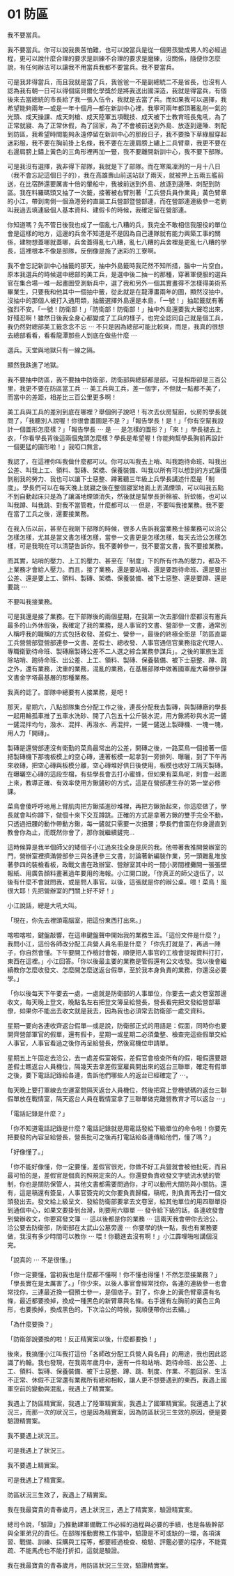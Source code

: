 # 01 防區

我不要當兵。

我不要當兵。你可以說我畏苦怕難，也可以說當兵是從一個男孩變成男人的必經過程，更可以說什麼合理的要求是訓練不合理的要求是磨練，沒關係，隨便你怎麼說，有任何辦法可以讓我不用當兵我都不要當兵。我不要當兵。

可是我非得當兵，而且我就是當了兵，我爸爸一不是副總統二不是省長，也沒有人認為我有朝一日可以得個諾貝爾化學獎於是將我送出國深造，我就是得當兵，有個後來去當總統的市長給了我一張入伍令，我就是去當了兵。而如果我可以選擇，我希望能夠兩年—或是一年十個月—都在新訓中心裡，我寧可兩年都頂著亂削一氣的光頭、成天操課、成天刺槍、成天陸軍五項戰技、成天被下士教育班長鬼吼，為了正常就寢、為了正常休假，為了回家，為了不會被前送到外島、放逐到邊陲、刺配到防區，我希望時間能夠永遠停留在新訓中心的那段日子，我不要換下草綠服穿起迷彩服，我不要在胸前掛上名條，我不要在左邊肩膀上繡上二兵臂章，我更不要在右邊肩膀上鏽上黃色的三角形裡再加一豎，我不要離開新訓中心，我不要下部隊。

可是我沒有選擇，我非得下部隊，我就是下了部隊。而在寒風凜洌的一月十八日（我不會忘記這個日子的），我在高雄壽山前送站獃了兩天，就被押上五兩五艦前送，在比宿醉還要厲害十倍的暈船中，我被前送到外島、放逐到邊陲、刺配到防區。我在料羅碼頭又抽了一次籤，接著被右臂別著「工兵營兵員作業員」黃色臂章的小江，帶到南側一個漁港旁的直屬工兵營部暨營部連，而在營部連連級參一老劉叫我過去填連級個人基本資料、建假卡的時候，我確定留在營部連。

你知道嗎？先不管日後我也成了一個亂七八糟的兵，我完全不敢相信我服役的單位會是這樣的地方，這邊的兵舍不知道是不是因為自己連隊就有能力興築工事的關係，建物想蓋哪就蓋哪，兵舍蓋得亂七八糟，亂七八糟的兵舍裡是更亂七八糟的學長，這裡根本不像是部隊，反倒像是施了迷彩的工寮啊。

我不會忘記新訓中心抽籤的那天，抽中外島籤時我茫然不知所措，腦中一片空白。原本我選兵的時候選中總部的美工兵，是選中後二抽一的那種，穿著軍便服的選兵官在集合場一堆一起畫圖受測新兵中，選了我和另外一個其實畫得不怎樣得美術系畢業生，只要我和他其中一個抽中籤，從此就是在龍潭畫兩年的圖，顯然沒抽中。沒抽中的那個人被打入通用類，抽籤選擇外島還是本島，「一號！」抽起籤就有著強烈不安。「一號！防衛部！」「防衛部！防衛部！」抽中外島還要我大聲唸出來，好殘忍啊！雖然日後我全身心都變成了工兵的樣子，也完全認同自己就是個工兵，我仍然對總部美工籤念念不忘 ⋯ 不只是因為總部可能比較爽，而是，我真的很想去總部看看，看看龍潭那些人到底在做些什麼 ⋯

選兵。天堂與地獄只有一線之隔。

顯然我跌進了地獄。

我不要抽中防區，我不要抽中防衛部，防衛部與總部都是部，可是相距卻是三百公里，我更不要在防區當工兵 ⋯ 美工兵與工兵，差一個字，不但就一點都不美了，而當中的差距，相差比三百公里更多啊！

美工兵與工兵的差別到底在哪裡？舉個例子說吧！有次去伙房幫廚，伙房的學長就問了，「我聽別人說喔！你很會畫圖是不是？」「報告學長！是！」「你有空幫我設計一個圖形怎麼樣？」「報告學長 ⋯ 是 ⋯ 是怎樣的圖形？」「來！」學長褪去上衣，「你看學長背後這兩個鬼頭怎麼樣？學長是希望喔！你能夠幫學長胸前再設計一個更猛的圖形啦！」我啞口無言。

我認了，在這裡你叫我做什麼都可以。你可以叫我去上哨、叫我跑待命班、叫我出公差、叫我上工、領料、製磚、架橋、保養裝備、叫我以所有可以想到的方式廉價剝削我的勞力、我也可以讓下士惡整、蹲著聽三年級上兵學長講述什麼是「制度」。學長們可以在每天晚上就寢之後在整個寢室地面上丟滿煙頭，可以叫我五點不到自動起床只是為了讓滿地煙頭消失，然後就是幫學長折棉被、折蚊帳，也可以叫我蹲、叫我跳、對我不當管教，什麼都可以 ⋯ 但是，不要叫我接業務。我不要在當了工兵之後，還要接業務。

在我入伍以前，甚至在我剛下部隊的時候，很多人告訴我當業務士接業務可以洽公怎樣怎樣，尤其是當文書怎樣怎樣，當參一文書更是怎樣怎樣，每天去洽公怎樣怎樣，可是我現在可以清楚告訴你，我不要幹參一，我不要當文書，我不要接業務。

而其實，站哨的壓力、上工的壓力、甚至在「制度」下的所有作為的壓力，都及不上業務才會給人壓力。而且，接了業務，還是要站哨、還是要跑待命班、還是要出公差、還是要上工、領料、製磚、架橋、保養裝備、被下士惡整、還是要蹲、還是要跳 ⋯

不要叫我接業務。

可是我還是接了業務。在下部隊後的兩個星期，在我第一次去那個什麼都沒有憲兵最多的山外休假後，我確定了我的業務，是人事官的文書、營部參一文書，通常別人稱呼我的職稱的方式包括收發、差假士、營參一，最後的終極全銜是「防區直屬工兵營營部暨營部連參一文書、差假士、總收發、人事官通信官業務指定代理人、專職衛勤待命班、製磚廠製磚公差不二人選之綜合業務參謀兵」。之後的軍旅生涯除站哨、跑待命班、出公差、上工、領料、製磚、保養裝備、被下士惡整、蹲、跳之外，還有業務，沈重的業務，混亂的業務，在基層部隊中做著國軍龐大幕僚參謀文書金字塔最基層的那種業務。

我真的認了。部隊中總要有人接業務，是吧！

那天，星期六，八點部隊集合分配工作之後，連長分配我去製磚，與製磚廠的學長一起用輪孤車推了五車水洗砂、開了八包五十公斤裝水泥，用方鍬將砂與水泥一鏟一鏟混拌均勻，潑水、混拌、再潑水、再混拌，一鏟一鏟送上製磚機、一塊一塊，用人力「開磚」。

製磚是還營部連沒有衛勤的菜鳥最常出的公差，開磚之後，一路菜鳥一個接著一個把製磚機下那塊板模上的空心磚，連著板模一起拿到一旁排列、曝曬，到了下午再來收磚，把空心磚與板模分離，空心磚堆好供日後使用，板模也收好工隔天製磚。在曝曬空心磚的這段空檔，有些學長會去打小蜜蜂，但如果有菜鳥呢，則會一起圍上來，教導正確、有效率使用方鍬鏟砂的方式，這是在營部連生存的第一堂必修課。

菜鳥會傻呼呼地用上臂肌肉把方鍬插進砂堆裡，再把方鍬抬起來，你這麼做了，學長就會叫你蹲下，做個十來下交互蹲跳。正確的方式是拿著方鍬的雙手完全不動，只透過扭腰的動作帶動方鍬，每一鏟就只需要一次扭腰；學長們會圍在你身邊直到教會你為止，而既然你會了，那你就繼續鏟完…

這時候算是我半個師父的矮個子小江過來找全身是灰的我。他帶著我推開營辦室的門，營辦室裡擠滿營部參三與各連參三文書，討論著新編裝作業，另一頭雜亂堆放著參四的裝檢看板，政戰文書在政辦室、營辦室其中的一間小房間裡攤開一張張壁報紙、用廣告顏料畫著過年要用的海報。小江開口說，「你真正的師父退伍了，以後有什麼不會就問我，或是問人事官。以後，這張就是你的辦公桌。喂！菜鳥！風很大耶！先把營辦室的門關上好不好！」

小江說話，總是大吼大叫。

「現在，你先去裡頭電腦室，把這份東西打出來。」

喀啦喀啦，鍵盤敲響，在這串鍵盤聲中開始我的業務生涯。「這份文件是什麼？」我問小江，這份各師改分配工兵營人員名冊是什麼？「你先打就是了，再過一陣子，你自然會懂。下午要開工作檢討會報，順便把人事官的工檢會提報資料打打，東西在這裡。」小江回答。「你以後最主要的業務是管假還有公文收發。我以後會繼續教你怎麼收發文、怎麼開怎麼送返台假單，至於我本身負責的業務，你還沒必要學。」

「你以後每天下午要去一處，一處就是防衛部的人事單位，你要去一處文卷室那邊收文，每天晚上登文，晚點名左右把登文簿呈給營長，營長看完把文發給營部幕僚，如果你不能出去收文就是我去，因為我也必須常去防衛部一處交資料。

星期一要向各連收齊返台假單—或是說，防衛部正式的用語是：假面，同時你也要開齊營部軍官的假單，還有假卡，星期一或星期二必須彙整、檢查完這些假單交給人事官，人事官看過之後你再呈給營長，然後寫機位申請單。

星期五上午固定去洽公，去一處差假室報假，差假官會檢查所有的假，報假還要跟差假士瞧返台人員機位，隔幾天去拿差假室雇員開出來的返台三聯單，確定有假單之後，要下電話記錄給各連，告訴他們哪些人的返台已經確定了 ⋯。

每天晚上要打軍線去空運室問隔天返台人員機位，然後把寫上登機號碼的返台三聯假單放在戰情室，隔天返台人員在戰情室拿了三聯單做完離營教育才可以返台 ⋯」

「電話記錄是什麼？」

「你不知道電話記錄是什麼？電話記錄就是用電話發給下級單位的命令啦！你要先把要發的內容呈給營長，營長批可之後再打電話給各連傳給他們，懂了嗎？」

「好像懂了。」

「你不能好像懂，你一定要懂，差假官很兇，你做不好工兵營就會被他批死，而且最可怕的是，差假官是個真的照規定來的人。你還要負責收發文字號流水號的管制，你也是關防保管人，其他文書都需要問過你，才可以動用大關防與小關防。還有，這是稿還有簽呈，人事官簽完的文你要負責歸檔，稿呢，則負責再去打一個文頭發出去。發文給上級呈文、發給防衛部要拿去文卷室，給其他單位的用四聯單掛到通信中心，如果文要掛到台灣，則要用六聯單 ⋯ 發令給下級的話，各連收發會到營辦收文，你要寫發文簿 ⋯ 這以後都是你的業務 ⋯ 這兩天我會帶你去洽公，洽公要去防衛部，防衛部在太武山公墓旁邊 ⋯ 你要學的快一點，我也有業務要做，我沒有多少時間可以教你 ⋯ 喂！你聽進去沒有啊！」小江霹哩啪啦講個沒完。

「說真的 ⋯ 不是很懂。」

「你一定要懂，當初我也是什麼都不懂啊！你不懂也得懂！不然怎麼接業務？」「學長實在是太厲害了。」「你少來。以後人事官會經常找你，各連的連級參一也會常找你，三連最近換一個預士參一，是個痞子。對了，你身上的黃色臂章還有名條，最近都要換掉，換成一種黑色的新臂章與名條。右手還有左胸前的黃色三角形，也要換掉，換成黑色的。下次洽公的時候，我順便帶你出去繡。」

「為什麼要換？」

「防衛部說要換的啦！反正精實案以後，什麼都要換！」

後來，我搞懂小江叫我打這份「各師改分配工兵營人員名冊」的用途，我也因此認識了約翰。我也發現，在我兩年歲月中，還有一件和站哨、跑待命班、出公差、上工、領料、製磚、保養裝備、被下士惡整、蹲、跳、制度、作業、不能回家、生活不正常、休假不正常還有業務所有總和相較，讓人更不想要遇到的東西，我遇上國軍空前的變動與混亂，我遇上了精實案。

我遇上了防區精實案，我遇上了陸軍精實案，我遇上了國軍精實案。我還遇上了狀況三，而那一次的狀況三，也是因為精實案，因為防區狀況三生效的原因，便是要驗證精實案。

我不要遇上狀況三。

可是我遇上了狀況三。

我不要遇上精實案。

可是我遇上了精實案。

防區狀況三生效了，我遇上了精實案。

我在我最寶貴的青春歲月，遇上狀況三，遇上了精實案，驗證精實案。

總司令說，「驗證」乃推動建軍備戰工作必經的過程與必要的手續，也是各級幹部與全軍弟兄的責任。在部隊推動實務工作當中，驗證是不可或缺的一環，各項演習、戰備、訓練、採購與工程等，都要經過檢查、檢驗、評鑑必要的程序，不能寬疏、不能馬虎也不能打折扣，這就是驗證。

我在我最寶貴的青春歲月，用防區狀況三生效，驗證精實案。
